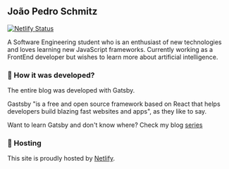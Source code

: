 ## João Pedro Schmitz

[![Netlify Status](https://api.netlify.com/api/v1/badges/1efc298c-bf78-440f-ac5d-cdaf5489b3f3/deploy-status)](https://app.netlify.com/sites/joaopedroblog/deploys)

A Software Engineering student who is an enthusiast of new technologies and loves learning new JavaScript frameworks. Currently working as a FrontEnd developer but wishes to learn more about artificial intelligence.

### 🧐 How it was developed?

The entire blog was developed with Gatsby.

Gastsby "is a free and open source framework based on React that helps developers build blazing fast websites and apps", as they like to say.

Want to learn Gatsby and don't know where? Check my blog [series](https://www.joaopedro.cc/blog-com-gatsby-e-react-parte-1/)

### 💫 Hosting

This site is proudly hosted by [Netlify](https://www.netlify.com/).
